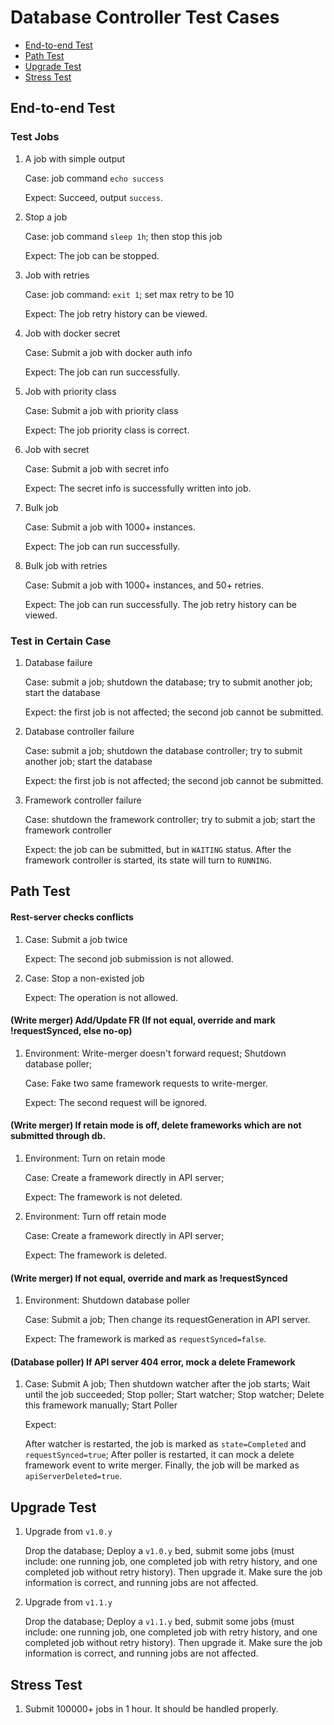# Database Controller Test Cases

  - [End-to-end Test](#test-jobs)
  - [Path Test](#path-test)
  - [Upgrade Test](#upgrade-test)
  - [Stress Test](#stress-test)

## End-to-end Test

### Test Jobs

1. A job with simple output

    Case: job command `echo success`

    Expect: Succeed, output `success`.

2. Stop a job

    Case: job command `sleep 1h`; then stop this job

    Expect: The job can be stopped.

3. Job with retries

    Case: job command: `exit 1`; set max retry to be 10

    Expect: The job retry history can be viewed.

4. Job with docker secret

    Case: Submit a job with docker auth info

    Expect: The job can run successfully.

5. Job with priority class

    Case: Submit a job with priority class

    Expect: The job priority class is correct.

6. Job with secret

    Case: Submit a job with secret info

    Expect: The secret info is successfully written into job.

7. Bulk job

    Case: Submit a job with 1000+ instances.

    Expect: The job can run successfully.

8. Bulk job with retries

    Case: Submit a job with 1000+ instances, and 50+ retries.

    Expect: The job can run successfully. The job retry history can be viewed.


### Test in Certain Case

1. Database failure

    Case: submit a job; shutdown the database; try to submit another job; start the database

    Expect: the first job is not affected; the second job cannot be submitted.

2. Database controller failure

    Case: submit a job; shutdown the database controller; try to submit another job; start the database

    Expect: the first job is not affected; the second job cannot be submitted.

3. Framework controller failure

    Case: shutdown the framework controller; try to submit a job; start the framework controller

    Expect: the job can be submitted, but in `WAITING` status. After the framework controller is started, its state will turn to `RUNNING`.


## Path Test

#### Rest-server checks conflicts

1. Case: Submit a job twice

    Expect: The second job submission is not allowed.

2. Case: Stop a non-existed job

    Expect: The operation is not allowed.

#### (Write merger) Add/Update FR (If not equal, override and mark !requestSynced, else no-op)

1. Environment: Write-merger doesn't forward request; Shutdown database poller;

    Case: Fake two same framework requests to write-merger.

    Expect: The second request will be ignored.

#### (Write merger) If retain mode is off, delete frameworks which are not submitted through db.

1. Environment: Turn on retain mode

    Case: Create a framework directly in API server;

    Expect: The framework is not deleted.

2. Environment: Turn off retain mode

    Case: Create a framework directly in API server;

    Expect: The framework is deleted.

#### (Write merger) If not equal, override and mark as !requestSynced

1. Environment: Shutdown database poller

    Case: Submit a job; Then change its requestGeneration in API server.

    Expect: The framework is marked as `requestSynced=false`.

#### (Database poller) If API server 404 error, mock a delete Framework

1. Case: Submit A job; Then shutdown watcher after the job starts; Wait until the job succeeded; Stop poller; Start watcher; Stop watcher; Delete this framework manually; Start Poller

    Expect:

    After watcher is restarted, the job is marked as `state=Completed` and `requestSynced=true`;
    After poller is restarted, it can mock a delete framework event to write merger.
    Finally, the job will be marked as `apiServerDeleted=true`.

## Upgrade Test

1. Upgrade from `v1.0.y`

    Drop the database; Deploy a `v1.0.y` bed, submit some jobs (must include: one running job, one completed job with retry history, and one completed job without retry history). Then upgrade it. Make sure the job information is correct, and running jobs are not affected.

2. Upgrade from `v1.1.y`

    Drop the database; Deploy a `v1.1.y` bed, submit some jobs (must include: one running job, one completed job with retry history, and one completed job without retry history). Then upgrade it. Make sure the job information is correct, and running jobs are not affected.

## Stress Test

1. Submit 100000+ jobs in 1 hour. It should be handled properly.
